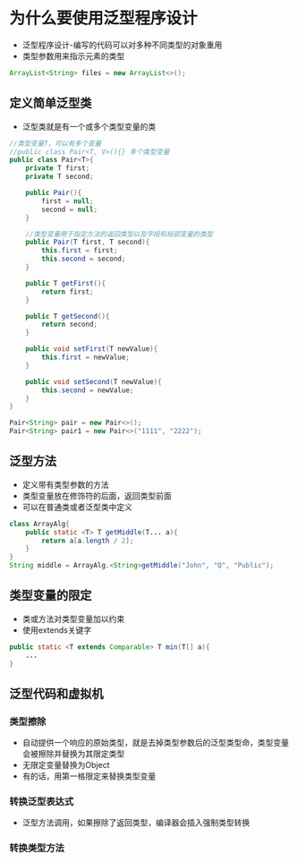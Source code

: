 # 为什么要使用泛型程序设计
* 泛型程序设计-编写的代码可以对多种不同类型的对象重用
* 类型参数用来指示元素的类型
``` java
ArrayList<String> files = new ArrayList<>();
```

## 定义简单泛型类
* 泛型类就是有一个或多个类型变量的类
``` java {-line-numbers}
//类型变量T，可以有多个变量
//public class Pair<T, V>(){} 多个类型变量
public class Pair<T>{
    private T first;
    private T second;

    public Pair(){
        first = null;
        second = null;
    }

    //类型变量用于指定方法的返回类型以及字段和局部变量的类型
    public Pair(T first, T second){
        this.first = first;
        this.second = second;
    }

    public T getFirst(){
        return first;
    }

    public T getSecond(){
        return second;
    }

    public void setFirst(T newValue){
        this.first = newValue;
    }

    public void setSecond(T newValue){
        this.second = newValue;
    }
}

Pair<String> pair = new Pair<>();
Pair<String> pair1 = new Pair<>("1111", "2222");
```

## 泛型方法
* 定义带有类型参数的方法
* 类型变量放在修饰符的后面，返回类型前面
* 可以在普通类或者泛型类中定义
``` java {-line-numbers}
class ArrayAlg{
    public static <T> T getMiddle(T... a){
        return a[a.length / 2];
    }
}
String middle = ArrayAlg.<String>getMiddle("John", "Q", "Public");
```


## 类型变量的限定
* 类或方法对类型变量加以约束
* 使用extends关键字
``` java {-line-numbers}
public static <T extends Comparable> T min(T[] a){
    ...
}
```

## 泛型代码和虚拟机
### 类型擦除
* 自动提供一个响应的原始类型，就是去掉类型参数后的泛型类型命，类型变量会被擦除并替换为其限定类型
* 无限定变量替换为Object
* 有的话，用第一格限定来替换类型变量

### 转换泛型表达式
* 泛型方法调用，如果擦除了返回类型，编译器会插入强制类型转换

### 转换类型方法
